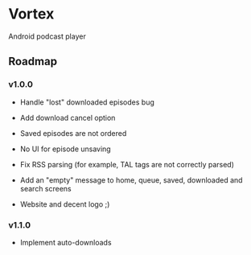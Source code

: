 # Vortex

Android podcast player

## Roadmap

### v1.0.0

- Handle "lost" downloaded episodes bug
- Add download cancel option
- Saved episodes are not ordered
- No UI for episode unsaving
- Fix RSS parsing (for example, TAL tags are not correctly parsed)
- Add an "empty" message to home, queue, saved, downloaded and search screens

- Website and decent logo ;)

### v1.1.0
- Implement auto-downloads